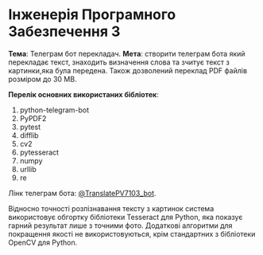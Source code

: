# Інженерія Програмного Забезпечення 3

**Тема**: Телеграм бот перекладач.
**Мета**: створити телеграм бота який перекладає текст, знаходить визначення слова та зчитує текст з картинки,яка була передена. Також дозволений переклад PDF файлів розміром до 30 MB. 

**Перелік основних використаних бібліотек**:
1. python-telegram-bot
2. PyPDF2
3. pytest
4. difflib
5. cv2
6. pytesseract
7. numpy
8. urllib
9. re

Лінк телеграм бота: [@TranslatePV7103_bot](telegram.me/TranslatePV7103_bot).

Відносно точності розпізнавання тексту з картинок система використовує обгортку бібліотеки Tesseract для Python, яка показує гарний результат лише з точними фото. Додаткові алгоритми для покращення якості не використовуються, крім стандартних з бібліотеки OpenCV для Python.


